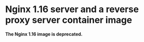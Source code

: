 Nginx 1.16 server and a reverse proxy server container image
============================================================

**The Nginx 1.16 image is deprecated.**